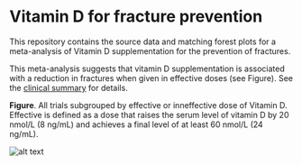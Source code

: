 Vitamin D for fracture prevention
=================================

This repository contains the source data and matching forest plots for a meta-analysis of Vitamin D supplementation for the prevention of fractures.

This meta-analysis suggests that vitamin D supplementation is associated with a reduction in fractures when given in effective doses (see Figure). See the [clinical summary](https://github.com/badgettrg/Vitamin-D-for-fracture-prevention/wiki/Clinical-summary) for details.

**Figure**. All trials subgrouped by effective or inneffective dose of Vitamin D. Effective is defined as a dose that raises the serum level of vitamin D by 20 nmol/L (8 ng/mL) and achieves a final level of at least 60 nmol/L (24 ng/mL).

![alt text](https://raw.github.com/badgettrg/Vitamin-D-for-fracture-prevention/master/forest%20plots/all%20trials%20subgrouped%20by%20effective%20dose%20of%20vitamin%20D.png "Principle results")


